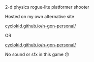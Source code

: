 2-d physics rogue-lite platformer shooter

Hosted on my own alternative site

[cyclokid.github.io/n-gon-personal/](cyclokid.github.io/n-gon-personal/)

OR

[cyclokid.github.io/n-gon-personal/](landgreen.github.io/sidescroller/)

No  sound or sfx in this game 😞
